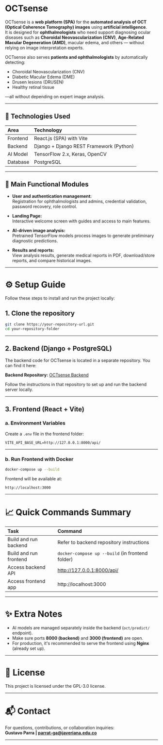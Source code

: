 # OCTsense

OCTsense is a **web platform (SPA)** for the **automated analysis of OCT (Optical Coherence Tomography) images** using **artificial intelligence**.  
It is designed for **ophthalmologists** who need support diagnosing ocular diseases such as **Choroidal Neovascularization (CNV)**, **Age-Related Macular Degeneration (AMD)**, macular edema, and others — without relying on image interpretation experts.

OCTsense also serves **patients and ophthalmologists** by automatically detecting:  
- Choroidal Neovascularization (CNV)  
- Diabetic Macular Edema (DME)  
- Drusen lesions (DRUSEN)  
- Healthy retinal tissue  

—all without depending on expert image analysis.


---

## 🚀 Technologies Used

| Area     | Technology                              |
| :------- | :-------------------------------------- |
| Frontend | React.js (SPA) with Vite                |
| Backend  | Django + Django REST Framework (Python) |
| AI Model | TensorFlow 2.x, Keras, OpenCV           |
| Database | PostgreSQL                              |

---

## 🧹 Main Functional Modules

- **User and authentication management:**  
  Registration for ophthalmologists and admins, credential validation, password recovery, role control.

- **Landing Page:**  
  Interactive welcome screen with guides and access to main features.

- **AI-driven image analysis:**  
  Pretrained TensorFlow models process images to generate preliminary diagnostic predictions.

- **Results and reports:**  
  View analysis results, generate medical reports in PDF, download/store reports, and compare historical images.

---

# ⚙️ Setup Guide

Follow these steps to install and run the project locally:

## 1. Clone the repository

```bash
git clone https://your-repository-url.git
cd your-repository-folder
```

---

## 2. Backend (Django + PostgreSQL)

The backend code for OCTsense is located in a separate repository. You can find it here:

**Backend Repository:** [OCTsense Backend](https://your-backend-repository-link)

Follow the instructions in that repository to set up and run the backend server locally.

---

## 3. Frontend (React + Vite)

### a. Environment Variables

Create a `.env` file in the frontend folder:

```env
VITE_API_BASE_URL=http://127.0.0.1:8000/api/
```

---

### b. Run Frontend with Docker

```bash
docker-compose up --build
```

Frontend will be available at:

```
http://localhost:3000
```

---

# 📈 Quick Commands Summary

| Task                   | Command                                          |
| :--------------------- | :----------------------------------------------- |
| Build and run backend  | Refer to backend repository instructions         |
| Build and run frontend | `docker-compose up --build` (in frontend folder) |
| Access backend API     | http://127.0.0.1:8000/api/                       |
| Access frontend app    | http://localhost:3000                            |

---

# ✨ Extra Notes

- AI models are managed separately inside the backend (`oct/predict/` endpoint).
- Make sure ports **8000 (backend)** and **3000 (frontend)** are open.
- For production, it's recommended to serve the frontend using **Nginx** (already set up).

---

# 💬 License

This project is licensed under the GPL-3.0 license.

---

# 📬 Contact

For questions, contributions, or collaboration inquiries:  
**Gustavo Parra | parrat-ga@javeriana.edu.co**

---
